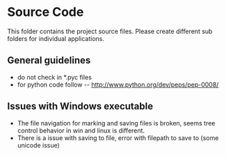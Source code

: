 Source Code 
===========

This folder contains the project source files. Please create different sub folders for individual applications. 

General guidelines
------------------
- do not check in *.pyc files 
- for python code follow -- http://www.python.org/dev/peps/pep-0008/

Issues with Windows executable
-------------------------------
- The file navigation for marking and saving files is broken, seems tree control behavior in win and linux is different.
- There is a issue with saving to file, error with filepath to save to (some unicode issue)
